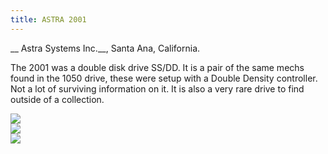 ```yaml
---
title: ASTRA 2001
---
```

__ Astra Systems Inc.__, Santa Ana, California.  
  
The 2001 was a double disk drive SS/DD. It is a pair of the same mechs found in the 1050 drive, these were setup with a Double Density controller.  
Not a lot of surviving information on it. It is also a very rare drive to find outside of a collection.  
  
![](attachments/astra+1.jpg)  
![](attachments/astra+2.jpg)  
![](attachments/astra+3.jpg)  
